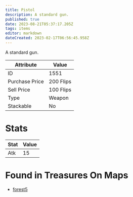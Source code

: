 ```yaml
---
title: Pistol
description: A standard gun.
published: true
date: 2023-08-21T05:37:17.205Z
tags: items
editor: markdown
dateCreated: 2023-02-17T06:56:45.958Z
---
```


A standard gun.

|Attribute|Value|
|-|-|
|ID|1551|
|Purchase Price|200 Flips|
|Sell Price|100 Flips|
|Type|Weapon|
|Stackable|No|

# Stats
|Stat|Value|
|-|-|
|Atk|15|

# Found in Treasures On Maps
 * [forest5](/maps/forest5)